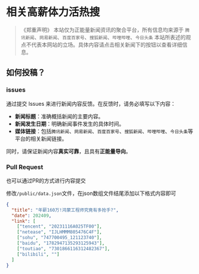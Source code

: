 # 相关高薪体力活热搜

> 《郑重声明》
> 本站仅为正能量新闻资讯的聚合平台，所有信息均来源于 `腾讯新闻`、`网易新闻`、`百度百家号`、`搜狐新闻`、`哔哩哔哩`、`今日头条`
> 本站所表述的观点不代表本网站的立场。具体内容请点击相关新闻下的按钮以查看详细信息。

## 如何投稿？

### issues

通过提交 Issues 来进行新闻内容反馈。在反馈时，请务必填写以下内容：

- **新闻标题**：准确概括新闻的主要内容。
- **新闻发生日期**：明确新闻事件发生的具体时间。
- **媒体链接**：包括`腾讯新闻`、`网易新闻`、`百度百家号`、`搜狐新闻`、`哔哩哔哩`、`今日头条`等平台的相关新闻链接。

同时，请保证新闻内容**真实可靠**，且具有**正能量导向**。

### Pull Request

也可以通过PR的方式进行内容提交

修改`/public/data.json`文件，在json数组文件结尾添加以下格式内容即可

```json
{
  "title": "年薪160万!鸿蒙工程师究竟有多抢手?",
  "date": 202409,
  "link": [
    ["tencent", "20231116A025TF00"],
    ["netease", "IJLHMMM805476C4F"],
    ["sohu", "747700495_121123740"],
    ["baidu", "1782947135293125943"],
    ["toutiao", "7301866116312482367"],
    ["bilibili", ""]
  ]
}
```
